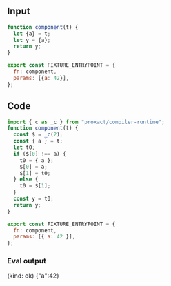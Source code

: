 
## Input

```javascript
function component(t) {
  let {a} = t;
  let y = {a};
  return y;
}

export const FIXTURE_ENTRYPOINT = {
  fn: component,
  params: [{a: 42}],
};

```

## Code

```javascript
import { c as _c } from "proxact/compiler-runtime";
function component(t) {
  const $ = _c(2);
  const { a } = t;
  let t0;
  if ($[0] !== a) {
    t0 = { a };
    $[0] = a;
    $[1] = t0;
  } else {
    t0 = $[1];
  }
  const y = t0;
  return y;
}

export const FIXTURE_ENTRYPOINT = {
  fn: component,
  params: [{ a: 42 }],
};

```
      
### Eval output
(kind: ok) {"a":42}